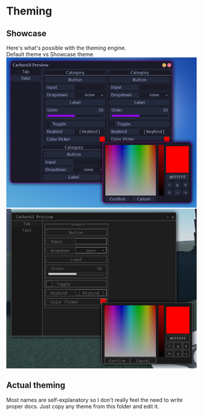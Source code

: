 # Theming
## Showcase
Here's what's possible with the theming engine.  
Default theme vs Showcase theme  
![Preview](https://github.com/WoffleTbh/CarbonUI/blob/main/githubAssets/preview1.png?raw=true) ![Showcase](https://github.com/WoffleTbh/CarbonUI/blob/main/githubAssets/showcase1.png?raw=true)
## Actual theming
Most names are self-explanatory so I don't really feel the need to write proper docs. Just copy any theme from this folder and edit it.
